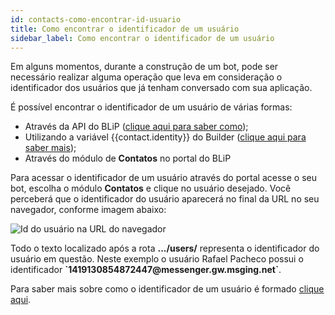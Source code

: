 ```yaml
---
id: contacts-como-encontrar-id-usuario
title: Como encontrar o identificador de um usuário
sidebar_label: Como encontrar o identificador de um usuário
---
```


Em alguns momentos, durante a construção de um bot, pode ser necessário realizar alguma operação que leva em consideração o identificador dos usuários que já tenham conversado com sua aplicação.

É possível encontrar o identificador de um usuário de várias formas:

* Através da API do BLiP ([clique aqui para saber como](https://docs.blip.ai/#get-contacts-with-paging));
* Utilizando a variável {{contact.identity}} do Builder ([clique aqui para saber mais](https://help.blip.ai/hc/pt-br/articles/360000697731--Builder-Vis%C3%A3o-geral-das-vari%C3%A1veis));
* Através do módulo de **Contatos** no portal do BLiP

Para acessar o identificador de um usuário através do portal acesse o seu bot, escolha o módulo **Contatos** e clique no usuário desejado. Você perceberá que o identificador do usuário aparecerá no final da URL no seu navegador, conforme imagem abaixo:

![Id do usuário na URL do navegador](/img/practice/contacts/contacts-como-encontrar-id-usuario-1.png)

Todo o texto localizado após a rota **.../users/** representa o identificador do usuário em questão. Neste exemplo o usuário Rafael Pacheco possui o identificador **\`1419130854872447@messenger<span>.</span>gw.msging.net\`**.

Para saber mais sobre como o identificador de um usuário é formado [clique aqui](https://docs.blip.ai/#addressing).
